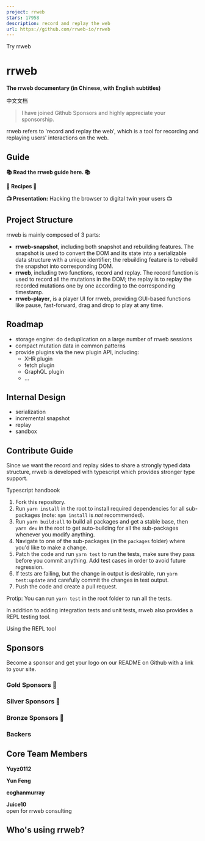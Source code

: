 ```yaml
---
project: rrweb
stars: 17958
description: record and replay the web
url: https://github.com/rrweb-io/rrweb
---
```


Try rrweb

rrweb
=====

**The rrweb documentary (in Chinese, with English subtitles)**

中文文档

> I have joined Github Sponsors and highly appreciate your sponsorship.

rrweb refers to 'record and replay the web', which is a tool for recording and replaying users' interactions on the web.

Guide
-----

**📚 Read the rrweb guide here. 📚**

**🍳 Recipes 🍳**

**📺 Presentation:** Hacking the browser to digital twin your users 📺

Project Structure
-----------------

rrweb is mainly composed of 3 parts:

-   **rrweb-snapshot**, including both snapshot and rebuilding features. The snapshot is used to convert the DOM and its state into a serializable data structure with a unique identifier; the rebuilding feature is to rebuild the snapshot into corresponding DOM.
-   **rrweb**, including two functions, record and replay. The record function is used to record all the mutations in the DOM; the replay is to replay the recorded mutations one by one according to the corresponding timestamp.
-   **rrweb-player**, is a player UI for rrweb, providing GUI-based functions like pause, fast-forward, drag and drop to play at any time.

Roadmap
-------

-   storage engine: do deduplication on a large number of rrweb sessions
-   compact mutation data in common patterns
-   provide plugins via the new plugin API, including:
    -   XHR plugin
    -   fetch plugin
    -   GraphQL plugin
    -   ...

Internal Design
---------------

-   serialization
-   incremental snapshot
-   replay
-   sandbox

Contribute Guide
----------------

Since we want the record and replay sides to share a strongly typed data structure, rrweb is developed with typescript which provides stronger type support.

Typescript handbook

1.  Fork this repository.
2.  Run `yarn install` in the root to install required dependencies for all sub-packages (note: `npm install` is _not_ recommended).
3.  Run `yarn build:all` to build all packages and get a stable base, then `yarn dev` in the root to get auto-building for all the sub-packages whenever you modify anything.
4.  Navigate to one of the sub-packages (in the `packages` folder) where you'd like to make a change.
5.  Patch the code and run `yarn test` to run the tests, make sure they pass before you commit anything. Add test cases in order to avoid future regression.
6.  If tests are failing, but the change in output is desirable, run `yarn test:update` and carefully commit the changes in test output.
7.  Push the code and create a pull request.

Protip: You can run `yarn test` in the root folder to run all the tests.

In addition to adding integration tests and unit tests, rrweb also provides a REPL testing tool.

Using the REPL tool

Sponsors
--------

Become a sponsor and get your logo on our README on Github with a link to your site.

### Gold Sponsors 🥇

### Silver Sponsors 🥈

### Bronze Sponsors 🥉

### Backers

Core Team Members
-----------------

  
**Yuyz0112**  
  

  
**Yun Feng**  
  

  
**eoghanmurray**  
  

  
**Juice10**  
open for rrweb consulting

Who's using rrweb?
------------------
